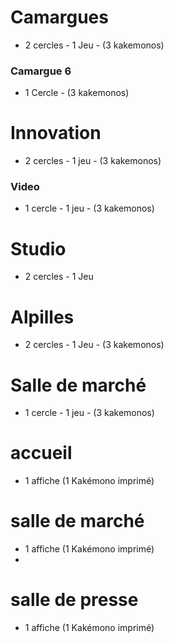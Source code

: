 # Camargues
- 2 cercles - 1 Jeu - (3 kakemonos)

### Camargue 6
- 1 Cercle - (3 kakemonos)

# Innovation
- 2 cercles - 1 jeu - (3 kakemonos)

### Video
- 1 cercle - 1 jeu - (3 kakemonos)

# Studio
- 2 cercles - 1 Jeu

# Alpilles
- 2 cercles - 1 Jeu - (3 kakemonos)

# Salle de marché
- 1 cercle - 1 jeu - (3 kakemonos)

# accueil
- 1 affiche (1 Kakémono imprimé)

# salle de marché
- 1 affiche (1 Kakémono imprimé)
- 

# salle de presse
- 1 affiche (1 Kakémono imprimé)

